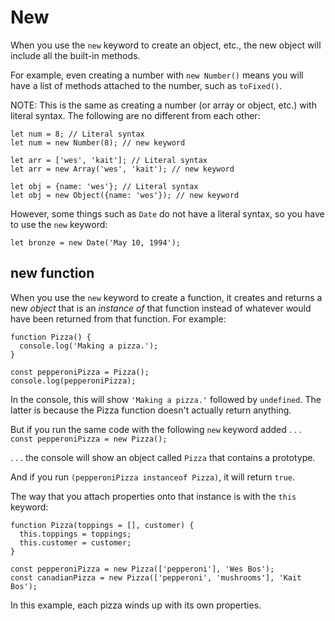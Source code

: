 # New

When you use the `new` keyword to create an object, etc., the new object will include all the built-in methods.

For example, even creating a number with `new Number()` means you will have a list of methods attached to the number, such as `toFixed()`.

NOTE: This is the same as creating a number (or array or object, etc.) with literal syntax.  The following are no different from each other:

```
let num = 8; // Literal syntax
let num = new Number(8); // new keyword
```

```
let arr = ['wes', 'kait']; // Literal syntax
let arr = new Array('wes', 'kait'); // new keyword
```

```
let obj = {name: 'wes'}; // Literal syntax
let obj = new Object({name: 'wes'}); // new keyword
```

However, some things such as `Date` do not have a literal syntax, so you have to use the `new` keyword:

```
let bronze = new Date('May 10, 1994');
```


## new function

When you use the `new` keyword to create a function, it creates and returns a new *object* that is an *instance of* that function instead of whatever would have been returned from that function.  For example:

```
function Pizza() {
  console.log('Making a pizza.');
}

const pepperoniPizza = Pizza();
console.log(pepperoniPizza);
```

In the console, this will show `'Making a pizza.'` followed by `undefined`.  The latter is because the Pizza function doesn't actually return anything.

But if you run the same code with the following `new` keyword added . . . `const pepperoniPizza = new Pizza();`

. . . the console will show an object called `Pizza` that contains a prototype.

And if you run `(pepperoniPizza instanceof Pizza)`, it will return `true`.

The way that you attach properties onto that instance is with the `this` keyword:

```
function Pizza(toppings = [], customer) {
  this.toppings = toppings;
  this.customer = customer;
}

const pepperoniPizza = new Pizza(['pepperoni'], 'Wes Bos');
const canadianPizza = new Pizza(['pepperoni', 'mushrooms'], 'Kait Bos');
```

In this example, each pizza winds up with its own properties.